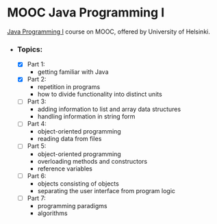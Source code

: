 # MOOC Java Programming I
[Java Programming I](https://java-programming.mooc.fi/) course on MOOC, offered by University of Helsinki.

- ### Topics:
  - [x] Part 1:
    - getting familiar with Java
  - [x] Part 2:
    - repetition in programs
    - how to divide functionality into distinct units
  - [ ] Part 3:
    - adding information to list and array data structures
    - handling information in string form
  - [ ] Part 4:
    - object-oriented programming
    - reading data from files
  - [ ] Part 5:
    - object-oriented programming
    - overloading methods and constructors
    - reference variables
  - [ ] Part 6:
    - objects consisting of objects
    - separating the user interface from program logic
  - [ ] Part 7:
    - programming paradigms
    - algorithms
